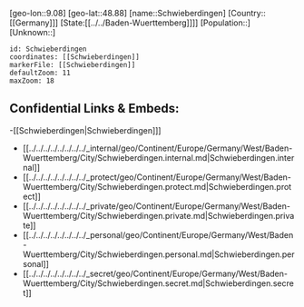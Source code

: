 ﻿---
location: [48.88,9.08]
mapzoom: [7,12] 
mapmarker: city 
type: City
tags:
- geo/City


SpocWebEntityId: 34120
isDeleted: false
confidential: public

---
[geo-lon::9.08]
[geo-lat::48.88]
[name::Schwieberdingen]
[Country::[[Germany]]]
[State:[[../../Baden-Wuerttemberg]]]]
[Population::]
[Unknown::]


```leaflet
id: Schwieberdingen
coordinates: [[Schwieberdingen]]
markerFile: [[Schwieberdingen]]
defaultZoom: 11 
maxZoom: 18
```


## Confidential Links & Embeds: 
-[[Schwieberdingen|Schwieberdingen]]] 
- [[../../../../../../../../_internal/geo/Continent/Europe/Germany/West/Baden-Wuerttemberg/City/Schwieberdingen.internal.md|Schwieberdingen.internal]] 
- [[../../../../../../../../_protect/geo/Continent/Europe/Germany/West/Baden-Wuerttemberg/City/Schwieberdingen.protect.md|Schwieberdingen.protect]] 
- [[../../../../../../../../_private/geo/Continent/Europe/Germany/West/Baden-Wuerttemberg/City/Schwieberdingen.private.md|Schwieberdingen.private]] 
- [[../../../../../../../../_personal/geo/Continent/Europe/Germany/West/Baden-Wuerttemberg/City/Schwieberdingen.personal.md|Schwieberdingen.personal]] 
- [[../../../../../../../../_secret/geo/Continent/Europe/Germany/West/Baden-Wuerttemberg/City/Schwieberdingen.secret.md|Schwieberdingen.secret]] 
